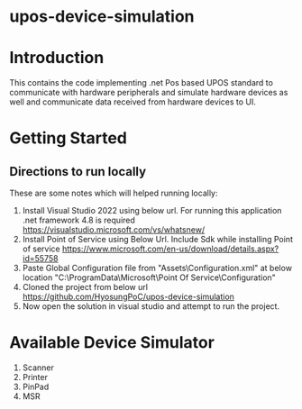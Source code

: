 # upos-device-simulation

# Introduction
This contains the code implementing .net Pos  based UPOS standard to communicate with hardware peripherals and simulate hardware devices as well and communicate data received from hardware devices to UI.
 
# Getting Started

## Directions to run locally

These are some notes which will helped running locally:
1. Install Visual Studio 2022 using below url. For running this application .net framework 4.8 is required
   https://visualstudio.microsoft.com/vs/whatsnew/
2. Install Point of Service using Below Url. Include Sdk while installing Point of service
	https://www.microsoft.com/en-us/download/details.aspx?id=55758
3. Paste Global Configuration file from "Assets\Configuration.xml" at below location
	"C:\ProgramData\Microsoft\Point Of Service\Configuration"
4. Cloned  the project from below url
	https://github.com/HyosungPoC/upos-device-simulation
5.  Now open the solution in visual studio and attempt to run the project.

# Available Device Simulator
1. Scanner
2. Printer
3. PinPad
4. MSR

